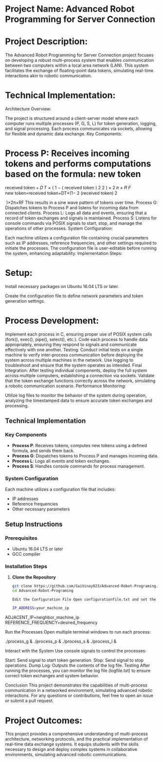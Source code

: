 # Project Name: Advanced Robot Programming for Server Connection
# Project Description:
The Advanced Robot Programming for Server Connection project focuses on developing a robust multi-process system that enables communication between two computers within a local area network (LAN). This system facilitates the exchange of floating-point data tokens, simulating real-time interactions akin to robotic communication.

# Technical Implementation:
Architecture Overview:

The project is structured around a client-server model where each computer runs multiple processes (P, G, S, L) for token generation, logging, and signal processing.
Each process communicates via sockets, allowing for flexible and dynamic data exchange.
Key Components:

Process P:
Receives incoming tokens and performs computations based on the formula:
new token
=
received token
+
𝐷
𝑇
×
(
1
−
(
received token
)
2
2
)
×
2
𝜋
×
𝑅
𝐹
new token=received token+DT×(1− 
2
(received token) 
2
 
​
 )×2π×RF
This results in a sine wave pattern of tokens over time.
Process G:
Dispatches tokens to Process P and listens for incoming data from connected clients.
Process L:
Logs all data and events, ensuring that a record of token exchanges and signals is maintained.
Process S:
Listens for console commands via POSIX signals to start, stop, and manage the operations of other processes.
System Configuration:

Each machine utilizes a configuration file containing crucial parameters such as IP addresses, reference frequencies, and other settings required to initiate the processes.
The configuration file is user-editable before running the system, enhancing adaptability.
Implementation Steps:

# Setup:

Install necessary packages on Ubuntu 16.04 LTS or later.

Create the configuration file to define network parameters and token generation settings.

# Process Development:
Implement each process in C, ensuring proper use of POSIX system calls (fork(), exec(), pipe(), select(), etc.).
Code each process to handle data appropriately, ensuring they respond to signals and communicate effectively with one another.
Testing:
Conduct initial tests on a single machine to verify inter-process communication before deploying the system across multiple machines in the network.
Use logging to troubleshoot and ensure that the system operates as intended.
Final Integration:
After testing individual components, deploy the full system across multiple computers, establishing a connection via sockets.
Validate that the token exchange functions correctly across the network, simulating a robotic communication scenario.
Performance Monitoring:

Utilize log files to monitor the behavior of the system during operation, analyzing the timestamped data to ensure accurate token exchanges and processing.

## Technical Implementation

### Key Components
- **Process P**: Receives tokens, computes new tokens using a defined formula, and sends them back.
- **Process G**: Dispatches tokens to Process P and manages incoming data.
- **Process L**: Logs all events and token exchanges.
- **Process S**: Handles console commands for process management.

### System Configuration
Each machine utilizes a configuration file that includes:
- IP addresses
- Reference frequencies
- Other necessary parameters

## Setup Instructions

### Prerequisites
- Ubuntu 16.04 LTS or later
- GCC compiler

### Installation Steps

1. **Clone the Repository**
   ```bash
   git clone https://github.com/SaiVinay023/Advanced-Robot-Programing.git
   cd Advanced-Robot-Programing

   Edit the Configuration File Open configurationfile.txt and set the necessary parameters:

   IP_ADDRESS=your_machine_ip
ADJACENT_IP=neighbor_machine_ip
REFERENCE_FREQUENCY=desired_frequency

Run the Processes Open multiple terminal windows to run each process:

./process_g &
./process_p &
./process_s &
./process_l &

Interact with the System Use console signals to control the processes:

Start: Send signal to start token generation.
Stop: Send signal to stop operations.
Dump Log: Outputs the contents of the log file.
Testing
After running the processes, you can monitor the log file (logfile.txt) to ensure correct token exchanges and system behavior.

Conclusion
This project demonstrates the capabilities of multi-process communication in a networked environment, simulating advanced robotic interactions. For any questions or contributions, feel free to open an issue or submit a pull request.

# Project Outcomes:
This project provides a comprehensive understanding of multi-process architecture, networking protocols, and the practical implementation of real-time data exchange systems. It equips students with the skills necessary to design and deploy complex systems in collaborative environments, simulating advanced robotic communications.
